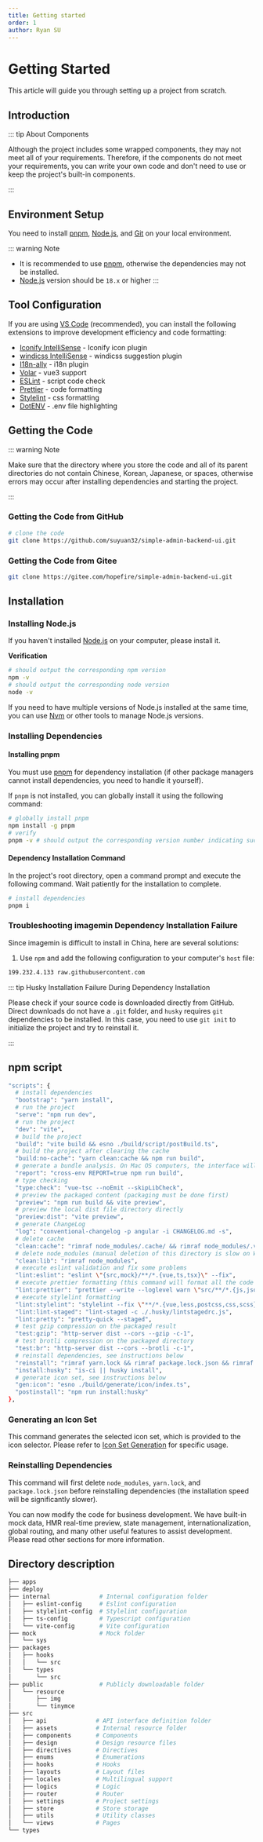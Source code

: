 ```yaml
---
title: Getting started
order: 1
author: Ryan SU
---
```


# Getting Started

This article will guide you through setting up a project from scratch.

## Introduction

::: tip About Components

Although the project includes some wrapped components, they may not meet all of your requirements. Therefore, if the components do not meet your requirements, you can write your own code and don't need to use or keep the project's built-in components.

:::

## Environment Setup

You need to install [pnpm](https://pnpm.io/), [Node.js](http://nodejs.org/), and [Git](https://git-scm.com/) on your local environment.

::: warning Note

- It is recommended to use [pnpm](https://pnpm.io/), otherwise the dependencies may not be installed.
- [Node.js](http://nodejs.org/) version should be `18.x` or higher
  :::

## Tool Configuration

If you are using [VS Code](https://code.visualstudio.com/) (recommended), you can install the following extensions to improve development efficiency and code formatting:

- [Iconify IntelliSense](https://marketplace.visualstudio.com/items?itemName=antfu.iconify) - Iconify icon plugin
- [windicss IntelliSense](https://marketplace.visualstudio.com/items?itemName=voorjaar.windicss-intellisense) - windicss suggestion plugin
- [I18n-ally](https://marketplace.visualstudio.com/items?itemName=Lokalise.i18n-ally) - i18n plugin
- [Volar](https://marketplace.visualstudio.com/items?itemName=Vue.vscode-typescript-vue-plugin) - vue3 support
- [ESLint](https://marketplace.visualstudio.com/items?itemName=dbaeumer.vscode-eslint) - script code check
- [Prettier](https://marketplace.visualstudio.com/items?itemName=esbenp.prettier-vscode) - code formatting
- [Stylelint](https://marketplace.visualstudio.com/items?itemName=stylelint.vscode-stylelint) - css formatting
- [DotENV](https://marketplace.visualstudio.com/items?itemName=mikestead.dotenv) - .env file highlighting

## Getting the Code

::: warning Note

Make sure that the directory where you store the code and all of its parent directories do not contain Chinese, Korean, Japanese, or spaces, otherwise errors may occur after installing dependencies and starting the project.

:::

### Getting the Code from GitHub

```bash
# clone the code
git clone https://github.com/suyuan32/simple-admin-backend-ui.git
```

### Getting the Code from Gitee

```bash
git clone https://gitee.com/hopefire/simple-admin-backend-ui.git
```

## Installation

### Installing Node.js

If you haven't installed [Node.js](https://nodejs.org/en/) on your computer, please install it.

**Verification**

```bash
# should output the corresponding npm version
npm -v
# should output the corresponding node version
node -v
```

If you need to have multiple versions of Node.js installed at the same time, you can use [Nvm](https://github.com/nvm-sh/nvm) or other tools to manage Node.js versions.

### Installing Dependencies

#### Installing pnpm

You must use [pnpm](https://pnpm.io/) for dependency installation (if other package managers cannot install dependencies, you need to handle it yourself).

If `pnpm` is not installed, you can globally install it using the following command:

```bash
# globally install pnpm
npm install -g pnpm
# verify
pnpm -v # should output the corresponding version number indicating successful installation
```

#### Dependency Installation Command

In the project's root directory, open a command prompt and execute the following command. Wait patiently for the installation to complete.

```bash
# install dependencies
pnpm i
```

### Troubleshooting imagemin Dependency Installation Failure

Since imagemin is difficult to install in China, here are several solutions:

1. Use `npm` and add the following configuration to your computer's `host` file:

```bash
199.232.4.133 raw.githubusercontent.com
```

::: tip Husky Installation Failure During Dependency Installation

Please check if your source code is downloaded directly from GitHub. Direct downloads do not have a `.git` folder, and `husky` requires `git` dependencies to be installed. In this case, you need to use `git init` to initialize the project and try to reinstall it.

:::

## npm script

```bash
"scripts": {
  # install dependencies
  "bootstrap": "yarn install",
  # run the project
  "serve": "npm run dev",
  # run the project
  "dev": "vite",
  # build the project
  "build": "vite build && esno ./build/script/postBuild.ts",
  # build the project after clearing the cache
  "build:no-cache": "yarn clean:cache && npm run build",
  # generate a bundle analysis. On Mac OS computers, the interface will automatically open after execution. On Windows computers, you need to open `./build/.cache/stats.html` to view it.
  "report": "cross-env REPORT=true npm run build",
  # type checking
  "type:check": "vue-tsc --noEmit --skipLibCheck",
  # preview the packaged content (packaging must be done first)
  "preview": "npm run build && vite preview",
  # preview the local dist file directory directly
  "preview:dist": "vite preview",
  # generate ChangeLog
  "log": "conventional-changelog -p angular -i CHANGELOG.md -s",
  # delete cache
  "clean:cache": "rimraf node_modules/.cache/ && rimraf node_modules/.vite",
  # delete node_modules (manual deletion of this directory is slow on Windows systems, so you can use this command to delete it)
  "clean:lib": "rimraf node_modules",
  # execute eslint validation and fix some problems
  "lint:eslint": "eslint \"{src,mock}/**/*.{vue,ts,tsx}\" --fix",
  # execute prettier formatting (this command will format all the code in the project with prettier, please use it with caution)
  "lint:prettier": "prettier --write --loglevel warn \"src/**/*.{js,json,tsx,css,less,scss,vue,html,md}\"",
  # execute stylelint formatting
  "lint:stylelint": "stylelint --fix \"**/*.{vue,less,postcss,css,scss}\" --cache --cache-location node_modules/.cache/stylelint/",
  "lint:lint-staged": "lint-staged -c ./.husky/lintstagedrc.js",
  "lint:pretty": "pretty-quick --staged",
  # test gzip compression on the packaged result
  "test:gzip": "http-server dist --cors --gzip -c-1",
  # test brotli compression on the packaged directory
  "test:br": "http-server dist --cors --brotli -c-1",
  # reinstall dependencies, see instructions below
  "reinstall": "rimraf yarn.lock && rimraf package.lock.json && rimraf node_modules && npm run bootstrap",
  "install:husky": "is-ci || husky install",
  # generate icon set, see instructions below
  "gen:icon": "esno ./build/generate/icon/index.ts",
  "postinstall": "npm run install:husky"
},
```

### Generating an Icon Set

This command generates the selected icon set, which is provided to the icon selector. Please refer to [Icon Set Generation](../dep/icon.md#预生成) for specific usage.

### Reinstalling Dependencies

This command will first delete `node_modules`, `yarn.lock`, and `package.lock.json` before reinstalling dependencies (the installation speed will be significantly slower).

You can now modify the code for business development. We have built-in mock data, HMR real-time preview, state management, internationalization, global routing, and many other useful features to assist development. Please read other sections for more information.

## Directory description

```bash
├── apps
├── deploy
├── internal              # Internal configuration folder
│   ├── eslint-config     # Eslint configuration
│   ├── stylelint-config  # Stylelint configuration
│   ├── ts-config         # Typescript configuration
│   └── vite-config       # Vite configuration
├── mock                  # Mock folder
│   └── sys
├── packages
│   ├── hooks
│   │   └── src
│   └── types
│       └── src
├── public                # Publicly downloadable folder
│   └── resource
│       ├── img
│       └── tinymce
├── src
│   ├── api              # API interface definition folder
│   ├── assets           # Internal resource folder
│   ├── components       # Components
│   ├── design           # Design resource files
│   ├── directives       # Directives
│   ├── enums            # Enumerations
│   ├── hooks            # Hooks
│   ├── layouts          # Layout files
│   ├── locales          # Multilingual support
│   ├── logics           # Logic
│   ├── router           # Router
│   ├── settings         # Project settings
│   ├── store            # Store storage
│   ├── utils            # Utility classes
│   └── views            # Pages
└── types
```
